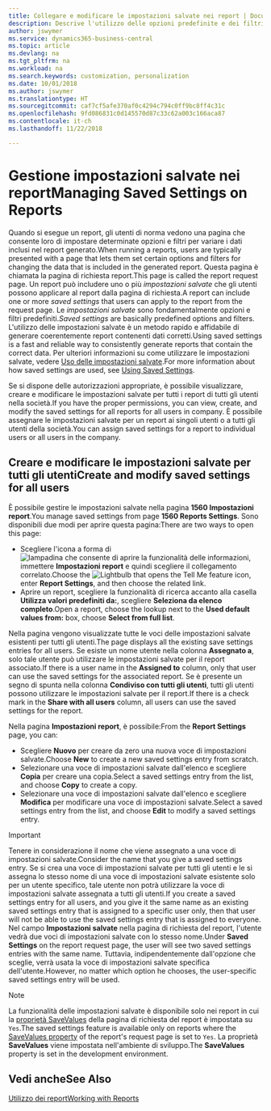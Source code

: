 ```yaml
---
title: Collegare e modificare le impostazioni salvate nei report | Documenti Microsoft
description: Descrive l'utilizzo delle opzioni predefinite e dei filtri per personalizzare un report e generare dati corretti.
author: jswymer
ms.service: dynamics365-business-central
ms.topic: article
ms.devlang: na
ms.tgt_pltfrm: na
ms.workload: na
ms.search.keywords: customization, personalization
ms.date: 10/01/2018
ms.author: jswymer
ms.translationtype: HT
ms.sourcegitcommit: caf7cf5afe370af0c4294c794c0ff9bc8ff4c31c
ms.openlocfilehash: 9fd086831c0d145570d87c33c62a003c166aca87
ms.contentlocale: it-ch
ms.lasthandoff: 11/22/2018

---
```

# <a name="managing-saved-settings-on-reports"></a><span data-ttu-id="6a9dc-103">Gestione impostazioni salvate nei report</span><span class="sxs-lookup"><span data-stu-id="6a9dc-103">Managing Saved Settings on Reports</span></span>
<span data-ttu-id="6a9dc-104">Quando si esegue un report, gli utenti di norma vedono una pagina che consente loro di impostare determinate opzioni e filtri per variare i dati inclusi nel report generato.</span><span class="sxs-lookup"><span data-stu-id="6a9dc-104">When running a reports, users are typically presented with a page that lets them set certain options and filters for changing the data that is included in the generated report.</span></span> <span data-ttu-id="6a9dc-105">Questa pagina è chiamata la pagina di richiesta report.</span><span class="sxs-lookup"><span data-stu-id="6a9dc-105">This page is called the report request page.</span></span> <span data-ttu-id="6a9dc-106">Un report può includere uno o più *impostazioni salvate* che gli utenti possono applicare al report dalla pagina di richiesta.</span><span class="sxs-lookup"><span data-stu-id="6a9dc-106">A report can include one or more *saved settings* that users can apply to the report from the request page.</span></span> <span data-ttu-id="6a9dc-107">Le *impostazioni salvate* sono fondamentalmente opzioni e filtri predefiniti.</span><span class="sxs-lookup"><span data-stu-id="6a9dc-107">*Saved settings* are basically predefined options and filters.</span></span> <span data-ttu-id="6a9dc-108">L'utilizzo delle impostazioni salvate è un metodo rapido e affidabile di generare coerentemente report contenenti dati corretti.</span><span class="sxs-lookup"><span data-stu-id="6a9dc-108">Using saved settings is a fast and reliable way to consistently generate reports that contain the correct data.</span></span> <span data-ttu-id="6a9dc-109">Per ulteriori informazioni su come utilizzare le impostazioni salvate, vedere [Uso delle impostazioni salvate](ui-work-report.md#SavedSettings).</span><span class="sxs-lookup"><span data-stu-id="6a9dc-109">For more information about how saved settings are used, see [Using Saved Settings](ui-work-report.md#SavedSettings).</span></span>

<span data-ttu-id="6a9dc-110">Se si dispone delle autorizzazioni appropriate, è possibile visualizzare, creare e modificare le impostazioni salvate per tutti i report di tutti gli utenti nella società.</span><span class="sxs-lookup"><span data-stu-id="6a9dc-110">If you have the proper permissions, you can view, create, and modify the saved settings for all reports for all users in company.</span></span> <span data-ttu-id="6a9dc-111">È possibile assegnare le impostazioni salvate per un report ai singoli utenti o a tutti gli utenti della società.</span><span class="sxs-lookup"><span data-stu-id="6a9dc-111">You can assign saved settings for a report to individual users or all users in the company.</span></span>

<!-- 
## Apply saved settings to a report
1. Open the report.

   The report request page appears.    
2. In the **Saved Settings** section of the page, set the **Name** field  to the saved settings that you want to use.

   The **Saved Settings** section only appears if the report has been run before or if there are existing saved settings entries. The saved settings entry called **Last used options and filters** is always available. These settings are the option and filter values that were used the last time you ran the report.

-->

## <a name="create-and-modify-saved-settings-for-all-users"></a><span data-ttu-id="6a9dc-112">Creare e modificare le impostazioni salvate per tutti gli utenti</span><span class="sxs-lookup"><span data-stu-id="6a9dc-112">Create and modify saved settings for all users</span></span>
<span data-ttu-id="6a9dc-113">È possibile gestire le impostazioni salvate nella pagina **1560 Impostazioni report**.</span><span class="sxs-lookup"><span data-stu-id="6a9dc-113">You manage saved settings from page **1560 Reports Settings**.</span></span> <span data-ttu-id="6a9dc-114">Sono disponibili due modi per aprire questa pagina:</span><span class="sxs-lookup"><span data-stu-id="6a9dc-114">There are two ways to open this page:</span></span>
-   <span data-ttu-id="6a9dc-115">Scegliere l'icona a forma di ![lampadina che consente di aprire la funzionalità delle informazioni](media/ui-search/search_small.png "Informazioni sull'operazione che si desidera eseguire"), immettere **Impostazioni report** e quindi scegliere il collegamento correlato.</span><span class="sxs-lookup"><span data-stu-id="6a9dc-115">Choose the ![Lightbulb that opens the Tell Me feature](media/ui-search/search_small.png "Tell me what you want to do") icon, enter **Report Settings**, and then choose the related link.</span></span>
-   <span data-ttu-id="6a9dc-116">Aprire un report, scegliere la funzionalità di ricerca accanto alla casella **Utilizza valori predefiniti da:**, scegliere **Seleziona da elenco completo**.</span><span class="sxs-lookup"><span data-stu-id="6a9dc-116">Open a report, choose the lookup next to the **Used default values from:** box, choose **Select from full list**.</span></span>

<span data-ttu-id="6a9dc-117">Nella pagina vengono visualizzate tutte le voci delle impostazioni salvate esistenti per tutti gli utenti.</span><span class="sxs-lookup"><span data-stu-id="6a9dc-117">The page displays all the existing save settings entries for all users.</span></span> <span data-ttu-id="6a9dc-118">Se esiste un nome utente nella colonna **Assegnato a**, solo tale utente può utilizzare le impostazioni salvate per il report associato.</span><span class="sxs-lookup"><span data-stu-id="6a9dc-118">If there is a user name in the **Assigned to** column, only that user can use the saved settings for the associated report.</span></span> <span data-ttu-id="6a9dc-119">Se è presente un segno di spunta nella colonna **Condiviso con tutti gli utenti**, tutti gli utenti possono utilizzare le impostazioni salvate per il report.</span><span class="sxs-lookup"><span data-stu-id="6a9dc-119">If there is a check mark in the **Share with all users** column, all users can use the saved settings for the report.</span></span>

<span data-ttu-id="6a9dc-120">Nella pagina **Impostazioni report**, è possibile:</span><span class="sxs-lookup"><span data-stu-id="6a9dc-120">From the **Report Settings** page, you can:</span></span>
-   <span data-ttu-id="6a9dc-121">Scegliere **Nuovo** per creare da zero una nuova voce di impostazioni salvate.</span><span class="sxs-lookup"><span data-stu-id="6a9dc-121">Choose **New** to create a new saved settings entry from scratch.</span></span>
-   <span data-ttu-id="6a9dc-122">Selezionare una voce di impostazioni salvate dall'elenco e scegliere **Copia** per creare una copia.</span><span class="sxs-lookup"><span data-stu-id="6a9dc-122">Select a saved settings entry from the list, and choose **Copy** to create a copy.</span></span>
-   <span data-ttu-id="6a9dc-123">Selezionare una voce di impostazioni salvate dall'elenco e scegliere **Modifica** per modificare una voce di impostazioni salvate.</span><span class="sxs-lookup"><span data-stu-id="6a9dc-123">Select a saved settings entry from the list, and choose **Edit** to modify a saved settings entry.</span></span>


> [!Important]
> <span data-ttu-id="6a9dc-124">Tenere in considerazione il nome che viene assegnato a una voce di impostazioni salvate.</span><span class="sxs-lookup"><span data-stu-id="6a9dc-124">Consider the name that you give a saved settings entry.</span></span> <span data-ttu-id="6a9dc-125">Se si crea una voce di impostazioni salvate per tutti gli utenti e le si assegna lo stesso nome di una voce di impostazioni salvate esistente solo per un utente specifico, tale utente non potrà utilizzare la voce di impostazioni salvate assegnata a tutti gli utenti.</span><span class="sxs-lookup"><span data-stu-id="6a9dc-125">If you create a saved settings entry for all users, and you give it the same name as an existing saved settings entry that is assigned to a specific user only, then that user will not be able to use the saved settings entry that is assigned to everyone.</span></span>  <span data-ttu-id="6a9dc-126">Nel campo **Impostazioni salvate** nella pagina di richiesta del report, l'utente vedrà due voci di impostazioni salvate con lo stesso nome.</span><span class="sxs-lookup"><span data-stu-id="6a9dc-126">Under **Saved Settings** on the report request page, the user will see two saved settings entries with the same name.</span></span> <span data-ttu-id="6a9dc-127">Tuttavia, indipendentemente dall'opzione che sceglie, verrà usata la voce di impostazioni salvate specifica dell'utente.</span><span class="sxs-lookup"><span data-stu-id="6a9dc-127">However, no matter which option he chooses, the user-specific saved settings entry will be used.</span></span>

> [!NOTE]
> <span data-ttu-id="6a9dc-128">La funzionalità delle impostazioni salvate è disponibile solo nei report in cui la [proprietà SaveValues](https://docs.microsoft.com/en-us/dynamics-nav/savevalues-property) della pagina di richiesta del report è impostata su `Yes`.</span><span class="sxs-lookup"><span data-stu-id="6a9dc-128">The saved settings feature is available only on reports where the [SaveValues property](https://docs.microsoft.com/en-us/dynamics-nav/savevalues-property) of the report's request page is set to `Yes`.</span></span> <span data-ttu-id="6a9dc-129">La proprietà **SaveValues** viene impostata nell'ambiente di sviluppo.</span><span class="sxs-lookup"><span data-stu-id="6a9dc-129">The **SaveValues** property is set in the development environment.</span></span>  

## <a name="see-also"></a><span data-ttu-id="6a9dc-130">Vedi anche</span><span class="sxs-lookup"><span data-stu-id="6a9dc-130">See Also</span></span>
[<span data-ttu-id="6a9dc-131">Utilizzo dei report</span><span class="sxs-lookup"><span data-stu-id="6a9dc-131">Working with Reports</span></span>](ui-work-report.md)  

